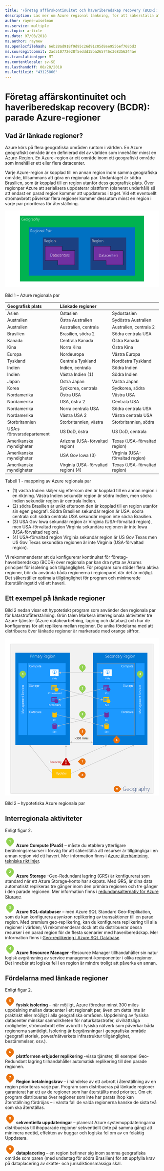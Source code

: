 ```yaml
---
title: 'Företag affärskontinuitet och haveriberedskap recovery (BCDR): parade Azure-regioner | Microsoft Docs'
description: Läs mer om Azure regional länkning, för att säkerställa att programmen är elastisk vid data center haverier.
author: rayne-wiselman
ms.service: multiple
ms.topic: article
ms.date: 07/03/2018
ms.author: raynew
ms.openlocfilehash: 6eb28ad918f9d95c26d91c05d8ee9556ef768bd3
ms.sourcegitcommit: 2ad510772e28f5eddd15ba265746c368356244ae
ms.translationtype: MT
ms.contentlocale: sv-SE
ms.lasthandoff: 08/28/2018
ms.locfileid: "43125860"
---
```

# <a name="business-continuity-and-disaster-recovery-bcdr-azure-paired-regions"></a>Företag affärskontinuitet och haveriberedskap recovery (BCDR): parade Azure-regioner

## <a name="what-are-paired-regions"></a>Vad är länkade regioner?

Azure körs på flera geografiska områden runtom i världen. En Azure geografiskt område är en definierad del av världen som innehåller minst en Azure-Region. En Azure-region är ett område inom ett geografiskt område som innehåller ett eller flera datacenter.

Varje Azure-region är kopplad till en annan region inom samma geografiska område, tillsammans att göra en regionala par. Undantaget är södra Brasilien, som är kopplad till en region utanför dess geografisk plats. Över regionpar Azure att serialisera uppdaterar plattform (planerat underhåll) så att endast en parad region kommer att uppdateras i taget. Vid ett eventuellt strömavbrott påverkar flera regioner kommer dessutom minst en region i varje par prioriteras för återställning.

![AzureGeography](./media/best-practices-availability-paired-regions/GeoRegionDataCenter.png)

Bild 1 – Azure regionala par

| Geografisk plats | Länkade regioner |  |
|:--- |:--- |:--- |
| Asien |Östasien |Sydostasien |
| Australien |Östra Australien |Sydöstra Australien |
| Australien |Australien, centrala |Australien, centrala 2 |
| Brasilien |Brasilien, södra 2 |Södra centrala USA |
| Kanada |Centrala Kanada |Östra Kanada |
| Kina |Norra Kina |Östra Kina|
| Europa |Nordeuropa |Västra Europa |
| Tyskland |Centrala Tyskland |Nordöstra Tyskland |
| Indien |Indien, centrala |Södra Indien |
| Indien |Västra Indien (1) |Södra Indien |
| Japan |Östra Japan |Västra Japan |
| Korea |Sydkorea, centrala |Sydkorea, södra |
| Nordamerika |Östra USA |Västra USA |
| Nordamerika |USA, östra 2 |Centrala USA |
| Nordamerika |Norra centrala USA |Södra centrala USA |
| Nordamerika |Västra USA 2 |Västra centrala USA 
| Storbritannien |Storbritannien, västra |Storbritannien, södra |
| USA:s försvarsdepartement |US DoD, östra |US DoD, centrala |
| Amerikanska myndigheter |Arizona (USA-förvaltad region) |Texas (USA-förvaltad region) |
| Amerikanska myndigheter |USA Gov Iowa (3) |Virginia (USA-förvaltad region) |
| Amerikanska myndigheter |Virginia (USA-förvaltad region) (4) |Texas (USA-förvaltad region) |

Tabell 1 - mappning av Azure regionala par

- (1) västra Indien skiljer sig eftersom den är kopplad till en annan region i en riktning. Västra Indien sekundär region är södra Indien, men södra Indien sekundär region är centrala Indien.
- (2) södra Brasilien är unikt eftersom den är kopplad till en region utanför sin egen geografi. Södra Brasilien sekundär region är USA, södra centrala och södra centrala USA sekundär region inte södra Brasilien.
- (3) USA Gov Iowa sekundär region är Virginia (USA-förvaltad region), men USA-förvaltad region Virginia sekundära regionen är inte Iowa (USA-förvaltad region).
- (4) USA-förvaltad region Virginia sekundär region är US Gov Texas men US Gov Texas sekundära regionen är inte Virginia (USA-förvaltad region).


Vi rekommenderar att du konfigurerar kontinuitet för företag-haveriberedskap (BCDR) över regionala par kan dra nytta av Azures principer för isolering och tillgänglighet. För program som stöder flera aktiva regioner, bör du använda båda regionerna i regionparet där det är möjligt. Det säkerställer optimala tillgänglighet för program och minimerade återställningstid vid ett haveri. 

## <a name="an-example-of-paired-regions"></a>Ett exempel på länkade regioner
Bild 2 nedan visar ett hypotetiskt program som använder den regionala par för katastrofåterställning. Grön talen Markera interregionala aktiviteter tre Azure-tjänster (Azure databearbetning, lagring och databas) och hur de konfigureras för att replikera mellan regioner. De unika fördelarna med att distribuera över länkade regioner är markerade med orange siffror.

![Översikt över parad Region fördelar](./media/best-practices-availability-paired-regions/PairedRegionsOverview2.png)

Bild 2 – hypotetiska Azure regionala par

## <a name="cross-region-activities"></a>Interregionala aktiviteter
Enligt figur 2.

![PaaS](./media/best-practices-availability-paired-regions/1Green.png) **Azure Compute (PaaS)** – måste du etablera ytterligare beräkningsresurser i förväg för att säkerställa att resurser är tillgängliga i en annan region vid ett haveri. Mer information finns i [Azure återhämtning, tekniska riktlinjer](resiliency/resiliency-technical-guidance.md).

![Storage](./media/best-practices-availability-paired-regions/2Green.png) **Azure Storage** -Geo-Redundant lagring (GRS) är konfigurerat som standard när ett Azure Storage-konto har skapats. Med GRS, är dina data automatiskt replikeras tre gånger inom den primära regionen och tre gånger i den parade regionen. Mer information finns i [redundansalternativ för Azure Storage](storage/common/storage-redundancy.md).

![Azure SQL](./media/best-practices-availability-paired-regions/3Green.png) **Azure SQL-databaser** – med Azure SQL Standard Geo-Replikation, som du kan konfigurera asynkron replikering av transaktioner till en parad region. Med premium geo-replikering, kan du konfigurera replikering till alla regioner i världen; Vi rekommenderar dock att du distribuerar dessa resurser i en parad region för de flesta scenarier med haveriberedskap. Mer information finns i [Geo-replikering i Azure SQL Database](sql-database/sql-database-geo-replication-overview.md).

![Resource Manager](./media/best-practices-availability-paired-regions/4Green.png) **Azure Resource Manager** -Resource Manager tillhandahåller sin natur logisk avgränsning av service management-komponenter i olika regioner. Det innebär att logiska fel i en region är mindre troligt att påverka en annan.

## <a name="benefits-of-paired-regions"></a>Fördelarna med länkade regioner
Enligt figur 2.  

![Isolering](./media/best-practices-availability-paired-regions/5Orange.png)
**fysisk isolering** – när möjligt, Azure föredrar minst 300 miles uppdelning mellan datacenter i ett regionalt par, även om detta inte är praktiskt eller möjligt i alla geografiska områden. Uppdelning av fysiska datacenter minskar sannolikheten för naturkatastrofer, civilrättsliga oroligheter, strömavbrott eller avbrott i fysiska nätverk som påverkar båda regionerna samtidigt. Isolering är begränsningar i geografiska område (geografi storlek, power/nätverkets infrastruktur tillgänglighet, bestämmelser, osv.).  

![Replikering](./media/best-practices-availability-paired-regions/6Orange.png)
**plattformen erbjuder replikering** -vissa tjänster, till exempel Geo-Redundant lagring tillhandahåller automatisk replikering till den parade regionen.

![Recovery](./media/best-practices-availability-paired-regions/7Orange.png)
**Region betalningskrav** – i händelse av ett avbrott i återställning av en region prioriteras varje par. Program som distribueras på länkade regioner garanterat har ett av de regioner som har återställts med prioritet. Om ett program distribueras över regioner som inte har parats ihop kan återställning fördröjas – i värsta fall de valda regionerna kanske de sista två som ska återställas.

![Uppdateringar](./media/best-practices-availability-paired-regions/8Orange.png)
**sekventiella uppdateringar** – planerat Azure systemuppdateringarna distribueras till ihopparade regioner sekventiellt (inte på samma gång) att minimera nedtid, effekten av buggar och logiska fel om av en felaktig Uppdatera.

![Data](./media/best-practices-availability-paired-regions/9Orange.png)
**dataplacering** – en region befinner sig inom samma geografiska område som paren (med undantag för södra Brasilien) för att uppfylla krav på dataplacering av skatte- och jurisdiktionsmässiga skäl.
